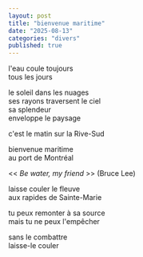 ```yaml
---
layout: post
title: "bienvenue maritime"
date: "2025-08-13"
categories: "divers"
published: true
---
```


l'eau coule toujours  
tous les jours  

le soleil dans les nuages  
ses rayons traversent le ciel  
sa splendeur  
enveloppe le paysage  

c'est le matin sur la Rive-Sud  

bienvenue maritime  
au port de Montréal  

<< *Be water, my friend* >> (Bruce Lee)  

laisse couler le fleuve  
aux rapides de Sainte-Marie  

tu peux remonter à sa source  
mais tu ne peux l'empêcher  

sans le combattre  
laisse-le couler  
